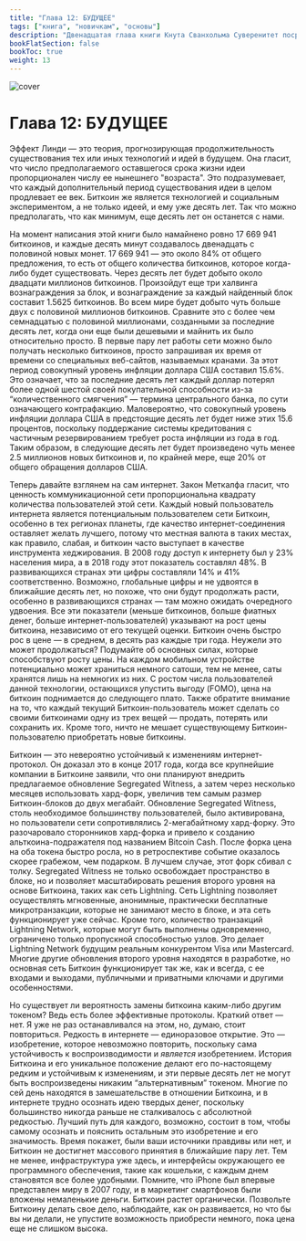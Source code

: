 ```yaml
---
title: "Глава 12: БУДУЩЕЕ"
tags: ["книга", "новичкам", "основы"]
description: "Двенадцатая глава книги Кнута Сванхольма Суверенитет посредством математики."
bookFlatSection: false
bookToc: true
weight: 13
---
```


![cover](../../covers/stm.png)

# Глава 12: БУДУЩЕЕ

Эффект Линди — это теория, прогнозирующая продолжительность существования тех или иных технологий и идей в будущем. Она гласит, что число предполагаемого оставшегося срока жизни идеи пропорционален числу ее нынешнего "возраста". Это подразумевает, что каждый дополнительный период существования идеи в целом продлевает ее век. Биткоин же является технологией и социальным экспериментом, а не только идеей, и ему уже десять лет. Так что можно предполагать, что как минимум, еще десять лет он останется с нами.

На момент написания этой книги было намайнено ровно 17 669 941 биткоинов, и каждые десять минут создавалось двенадцать с половиной новых монет. 17 669 941 — это около 84% от общего предложения, то есть от общего количества биткоинов, которое когда-либо будет существовать. Через десять лет будет добыто около двадцати миллионов биткоинов. Произойдут еще три халвинга вознаграждения за блок, и вознаграждение за каждый найденный блок составит 1.5625 биткоинов. Во всем мире будет добыто чуть больше двух с половиной миллионов биткоинов. Сравните это с более чем семнадцатью с половиной миллионами, созданными за последние десять лет, когда они еще были дешевыми и майнить их было относительно просто. В первые пару лет работы сети можно было получать несколько биткоинов, просто запрашивая их время от времени со специальных веб-сайтов, называемых кранами. За этот период совокупный уровень инфляции доллара США составил 15.6%. Это означает, что за последние десять лет каждый доллар потерял более одной шестой своей покупательной способности из-за “количественного смягчения” — термина центрального банка, по сути означающего контрафакцию. Маловероятно, что совокупный уровень инфляции доллара США в предстоящие десять лет будет ниже этих 15.6 процентов, поскольку поддержание системы кредитования с частичным резервированием требует роста инфляции из года в год. Таким образом, в следующие десять лет будет произведено чуть менее 2.5 миллионов новых биткоинов и, по крайней мере, еще 20% от общего обращения долларов США.

Теперь давайте взглянем на сам интернет. Закон Меткалфа гласит, что ценность коммуникационной сети пропорциональна квадрату количества пользователей этой сети. Каждый новый пользователь интернета является потенциальным пользователем сети Биткоин, особенно в тех регионах планеты, где качество интернет-соединения оставляет желать лучшего, потому что местная валюта в таких местах, как правило, слабая, и биткоин часто выступает в качестве инструмента хеджирования. В 2008 году доступ к интернету был у 23% населения мира, а в 2018 году этот показатель составлял 48%. В развивающихся странах эти цифры составляли 14% и 41% соответственно. Возможно, глобальные цифры и не удвоятся в ближайшие десять лет, но похоже, что они будут продолжать расти, особенно в развивающихся странах — там можно ожидать очередного удвоения. Все эти показатели (меньше биткоинов, больше фиатных денег, больше интернет-пользователей) указывают на рост цены биткоина, независимо от его текущей оценки. Биткоин очень быстро рос в цене —  в среднем, в десять раз каждые три года. Неужели это может продолжаться? Подумайте об основных силах, которые способствуют росту цены. На каждом мобильном устройстве потенциально может храниться немного сатоши, тем не менее, саты хранятся лишь на немногих из них. С ростом числа пользователей данной технологии, остающихся упустить выгоду (FOMO), цена на биткоин поднимается до следующего плато. Также обратите внимание на то, что каждый текущий Биткоин-пользователь может сделать со своими биткоинами одну из трех вещей — продать, потерять или сохранить их. Кроме того, ничто не мешает существующему Биткоин-пользователю приобретать новые биткоины.

Биткоин — это невероятно устойчивый к изменениям интернет-протокол. Он доказал это в конце 2017 года, когда все крупнейшие компании в Биткоине заявили, что они планируют внедрить предлагаемое обновление Segregated Witness, а затем через несколько месяцев использовать хард-форк, увеличив тем самым размер Биткоин-блоков до двух мегабайт. Обновление Segregated Witness, столь необходимое большинству пользователей, было активирована, но пользователи сети сопротивлялись 2-мегабайтному хард-форку. Это разочаровало сторонников хард-форка и привело к созданию альткоина-подражателя под названием Bitcoin Cash. После форка цена на оба токена быстро росла, но в ретроспективе событие оказалось скорее грабежом, чем подарком. В лучшем случае, этот форк сбивал с толку. Segregated Witness не только освобождает пространство в блоке, но и позволяет масштабировать решения второго уровня на основе Биткоина, таких как сеть Lightning. Сеть Lightning позволяет осуществлять мгновенные, анонимные, практически бесплатные микротранзакции, которые не занимают место в блоке, и эта сеть функционирует уже сейчас. Кроме того, количество транзакций Lightning Network, которые могут быть выполнены одновременно, ограничено только пропускной способностью узлов. Это делает Lightning Network будущим реальным конкурентом Visa или Mastercard. Многие другие обновления второго уровня находятся в разработке, но основная сеть Биткоин функционирует так же, как и всегда, с ее входами и выходами, публичными и приватными ключами и другими особенностями.

Но существует ли вероятность замены биткоина каким-либо другим токеном? Ведь есть более эффективные протоколы. Краткий ответ — нет. Я уже не раз останавливался на этом, но, думаю, стоит повториться. Редкость в интернете — единоразовое открытие. Это — изобретение, которое невозможно повторить, поскольку сама устойчивость к воспроизводимости и *является* изобретением. История Биткоина и его уникальное положение делают его по-настоящему редким и устойчивым к изменениям, и эти первые десять лет не могут быть воспроизведены никаким “альтернативным” токеном. Многие по сей день находятся в замешательстве в отношении Биткоина, и в интернете трудно осознать идею твердых денег, поскольку большинство никогда раньше не сталкивалось с абсолютной редкостью. Лучший путь для каждого, возможно, состоит в том, чтобы самому осознать и пояснить остальным это изобретение и его значимость. Время покажет, были ваши источники правдивы или нет, и Биткоин не достигнет массового принятия в ближайшие пару лет. Тем не менее, инфраструктура уже здесь, и интерфейсы окружающего ее программного обеспечения, такие как кошельки, с каждым днем ​​становятся все более удобными. Помните, что iPhone был впервые представлен миру в 2007 году, и в маркетинг смартфонов были вложены немаленькие деньги. Биткоин растет органически. Позвольте Биткоину делать свое дело, наблюдайте, как он развивается, но что бы вы ни делали, не упустите возможность приобрести немного, пока цена еще не слишком высока.
